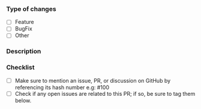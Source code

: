 ### Type of changes

- [ ] Feature
- [ ] BugFix
- [ ] Other

### Description

<!-- Please describe the change(s) made in your PR -->

<!-- you can mention an issue, PR, or discussion on GitHub by referencing its hash number e.g: [#100](https://github.com/piyushgarg-dev/leetcode-whisper-chrome-extension/issues/100) -->
<!-- e.g: closes #100 -->

### Checklist

- [ ] Make sure to mention an issue, PR, or discussion on GitHub by referencing its hash number e.g: #100
- [ ] Check if any open issues are related to this PR; if so, be sure to tag them below.
